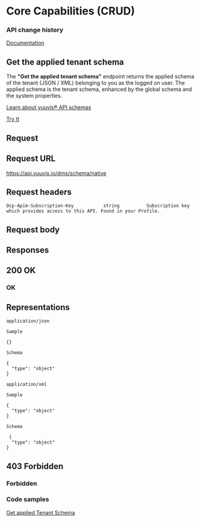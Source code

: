 # Core Capabilities (CRUD)

### API change history

[Documentation](https://api.yuuvis.io/how-to)


## Get the applied tenant schema

The **"Get the applied tenant schema"** endpoint returns the applied schema of the tenant (JSON / XML) belonging to you as the logged on user. The applied schema is the tenant schema, enhanced by the global schema and the system properties.

[Learn about yuuvis® API schemas](https://yuuvis.io/how-to/schema)

[Try It](https://yuuvis.io/docs/services/yuuvis-dms-core/operations/get-dms-schema-native/console)

## Request

## Request URL

https://api.yuuvis.io/dms/schema/native


## Request headers

```
Ocp-Apim-Subscription-Key           string          Subscription key which provides access to this API. Found in your Profile.
```

## Request body

## Responses

## 200 OK

### OK


## Representations

`application/json`

```
Sample

{}

Schema

{
  "type": "object"
}
```

`application/xml`

```
Sample

{
  "type": "object"
}

Schema

 {
  "type": "object"
}

```

## 403 Forbidden

### Forbidden

### Code samples

[Get applied Tenant Schema](./Get-applied-Tenant-Schema-to-yuuvis.html)